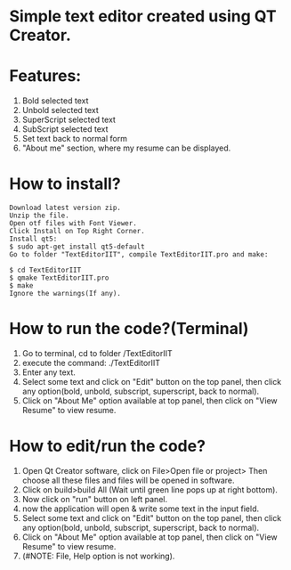 # Simple text editor created using QT Creator. 
# Features:
1) Bold selected text
2) Unbold selected text
3) SuperScript selected text
4) SubScript selected text
5) Set text back to normal form
6) "About me" section, where my resume can be displayed.

# How to install?
    Download latest version zip.
    Unzip the file.
    Open otf files with Font Viewer.
    Click Install on Top Right Corner.
    Install qt5:
    $ sudo apt-get install qt5-default
    Go to folder "TextEditorIIT", compile TextEditorIIT.pro and make:

    $ cd TextEditorIIT
    $ qmake TextEditorIIT.pro
    $ make
    Ignore the warnings(If any).

# How to run the code?(Terminal)
1) Go to terminal, cd to folder /TextEditorIIT
2) execute the command: ./TextEditorIIT
3) Enter any text.
4) Select some text and click on "Edit" button on the top panel, then click any option(bold, unbold, subscript, superscript, back to normal).
6) Click on "About Me" option available at top panel, then click on "View Resume" to view resume.

# How to edit/run the code?
1) Open Qt Creator software, click on File>Open file or project> Then choose all these files and files will be opened in software.
2) Click on build>build All (Wait until green line pops up at right bottom).
3) Now click on "run" button on left panel.
4) now the application will open & write some text in the input field.
5) Select some text and click on "Edit" button on the top panel, then click any option(bold, unbold, subscript, superscript, back to normal).
6) Click on "About Me" option available at top panel, then click on "View Resume" to view resume.
7) (#NOTE: File, Help option is not working).
